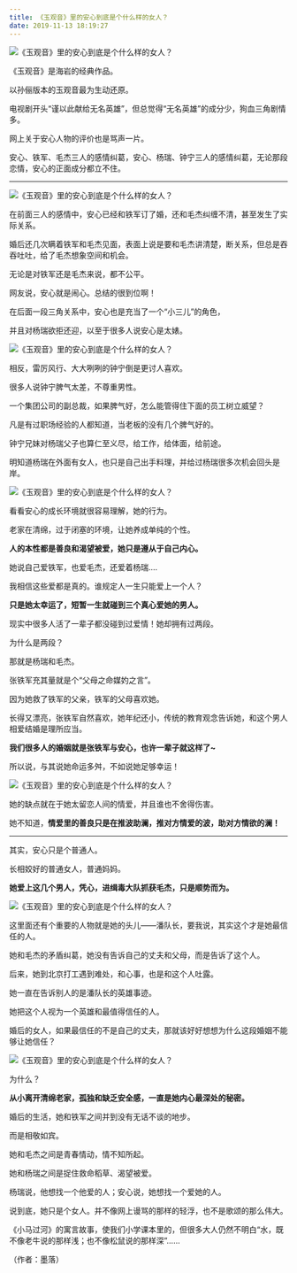 ```yaml
---
title: 《玉观音》里的安心到底是个什么样的女人？
date: 2019-11-13 18:19:27
---
```

![《玉观音》里的安心到底是个什么样的女人？](http://p1.pstatp.com/large/pgc-image/70e381a43bc0417cbc05ae6cea150fcc)
 


 《玉观音》是海岩的经典作品。

 以孙俪版本的玉观音最为生动还原。

 电视剧开头“谨以此献给无名英雄”，但总觉得“无名英雄”的成分少，狗血三角剧情多。

 网上关于安心人物的评价也是骂声一片。

 安心、铁军、毛杰三人的感情纠葛，安心、杨瑞、钟宁三人的感情纠葛，无论那段恋情，安心的正面成分都立不住。

--- 

![《玉观音》里的安心到底是个什么样的女人？](http://p3.pstatp.com/large/pgc-image/fd3b43deb9d34fc088b4aeb779071eee)
 


 在前面三人的感情中，安心已经和铁军订了婚，还和毛杰纠缠不清，甚至发生了实际关系。

 婚后还几次瞒着铁军和毛杰见面，表面上说是要和毛杰讲清楚，断关系，但总是吞吞吐吐，给了毛杰想象空间和机会。

 无论是对铁军还是毛杰来说，都不公平。

 网友说，安心就是闹心。总结的很到位啊！

 在后面一段三角关系中，安心也是充当了一个“小三儿”的角色，

 并且对杨瑞欲拒还迎，以至于很多人说安心是太婊。

![《玉观音》里的安心到底是个什么样的女人？](http://p3.pstatp.com/large/pgc-image/04e12de5d650498c8dffdd5a2931ff55)
 


 相反，雷厉风行、大大咧咧的钟宁倒是更讨人喜欢。

 很多人说钟宁脾气太差，不尊重男性。

 一个集团公司的副总裁，如果脾气好，怎么能管得住下面的员工树立威望？

 凡是有过职场经验的人都知道，当老板的没有几个脾气好的。

 钟宁兄妹对杨瑞父子也算仁至义尽，给工作，给体面，给前途。

 明知道杨瑞在外面有女人，也只是自己出手料理，并给过杨瑞很多次机会回头是岸。

![《玉观音》里的安心到底是个什么样的女人？](http://p1.pstatp.com/large/pgc-image/6807035c4c584faa957e9b8f16c8f28d)
 


 看看安心的成长环境就很容易理解，她的行为。

 老家在清绵，过于闭塞的环境，让她养成单纯的个性。

 **人的本性都是善良和渴望被爱，她只是遵从于自己内心。**

 她说自己爱铁军，也爱毛杰，还爱着杨瑞....

 我相信这些爱都是真的。谁规定人一生只能爱上一个人？

 **只是她太幸运了，短暂一生就碰到三个真心爱她的男人。**

 现实中很多人活了一辈子都没碰到过爱情！她却拥有过两段。

 为什么是两段？

 那就是杨瑞和毛杰。

 张铁军充其量就是个“父母之命媒妁之言”。

 因为她救了铁军的父亲，铁军的父母喜欢她。

 长得又漂亮，张铁军自然喜欢，她年纪还小，传统的教育观念告诉她，和这个男人相爱结婚是理所应当。

 **我们很多人的婚姻就是张铁军与安心，也许一辈子就这样了~**

 所以说，与其说她命运多舛，不如说她足够幸运！

![《玉观音》里的安心到底是个什么样的女人？](http://p3.pstatp.com/large/pgc-image/3e31fcb1ba29430fb4a727534a43c12e)
 


 她的缺点就在于她太留恋人间的情爱，并且谁也不舍得伤害。

 她不知道，**情爱里的善良只是在推波助澜，推对方情爱的波，助对方情欲的澜！**

--- 

 其实，安心只是个普通人。

 长相姣好的普通女人，普通妈妈。

 **她爱上这几个男人，凭心，进缉毒大队抓获毛杰，只是顺势而为。**

![《玉观音》里的安心到底是个什么样的女人？](http://p1.pstatp.com/large/pgc-image/a4ead255ca6446e78c393afcd3af48a9)
 


 这里面还有个重要的人物就是她的头儿——潘队长，要我说，其实这个才是她最信任的人。

 她和毛杰的矛盾纠葛，她没有告诉自己的丈夫和父母，而是告诉了这个人。

 后来，她到北京打工遇到难处，和心事，也是和这个人吐露。

 她一直在告诉别人的是潘队长的英雄事迹。

 她把这个人视为一个英雄和最值得信任的人。

 婚后的女人，如果最信任的不是自己的丈夫，那就该好好想想为什么这段婚姻不能够让她信任？

![《玉观音》里的安心到底是个什么样的女人？](http://p3.pstatp.com/large/pgc-image/8e32d841daf248ea85025e57cb37f33c)
 


 为什么？

 **从小离开清绵老家，孤独和缺乏安全感，一直是她内心最深处的秘密。**

 婚后的生活，她和铁军之间并到没有无话不谈的地步。

 而是相敬如宾。

 她和毛杰之间是青春情动，情不知所起。

 她和杨瑞之间是捉住救命稻草、渴望被爱。

 杨瑞说，他想找一个他爱的人；安心说，她想找一个爱她的人。

 说到底，她只是个女人。并不像网上谩骂的那样的轻浮，也不是歌颂的那么伟大。

 《小马过河》的寓言故事，使我们小学课本里的，但很多大人仍然不明白“水，既不像老牛说的那样浅；也不像松鼠说的那样深”......

 （作者：墨落）

